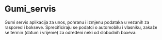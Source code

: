 # Gumi_servis
Gumi servis aplikacija za unos, pohranu i izmjenu podataka u vezanih za raspored i bokseve. Sprecificiraju se podatci o automobilu i vlasniku, zakaže se termin (datum i vrijeme) za određeni neki od slobodnih boxeva.
